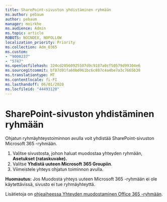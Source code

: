 ```yaml
---
title: SharePoint-sivuston yhdistäminen ryhmään
ms.author: pebaum
author: pebaum
manager: mnirkhe
ms.audience: Admin
ms.topic: article
ROBOTS: NOINDEX, NOFOLLOW
localization_priority: Priority
ms.collection: Adm_O365
ms.custom:
- "9000237"
- "5747"
ms.openlocfilehash: 324cd20560925587d9c9187a0cf50579d99304e6
ms.sourcegitcommit: bf87d91fa60bd961bc6c887c4a4be7a3c7665b38
ms.translationtype: MT
ms.contentlocale: fi-FI
ms.lasthandoff: 06/01/2020
ms.locfileid: "44493120"
---
```

# <a name="connect-a-sharepoint-site-to-a-group"></a>SharePoint-sivuston yhdistäminen ryhmään

Ohjatun ryhmäyhteystoiminnon avulla voit yhdistää SharePoint-sivuston Microsoft 365 -ryhmään.

1. Valitse sivustosta, johon haluat muodostaa yhteyden ryhmään, **Asetukset (rataskuvake).**
2. Valitse **Yhdistä uuteen Microsoft 365 Groupiin**.
3. Viimeistele yhteys ohjatun toiminnon avulla.

**Huomautus:**  Jos Muodosta yhteys uuteen Microsoft 365 -ryhmään ei ole käytettävissä, sivusto ei tue ryhmäyhteyttä.

Lisätietoja on [ohjeaiheessa Yhteyden muodostaminen Office 365 -ryhmään](https://docs.microsoft.com/sharepoint/dev/transform/modernize-connect-to-office365-group).